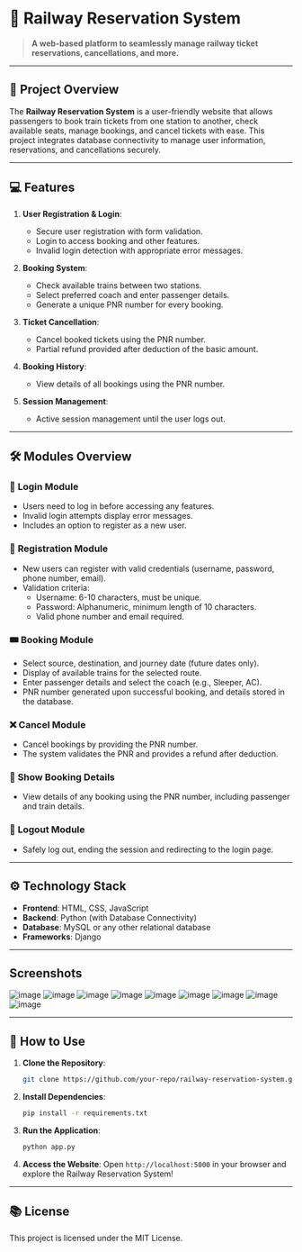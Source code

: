 # 🚆 Railway Reservation System

> **A web-based platform to seamlessly manage railway ticket reservations, cancellations, and more.**

---

## 📜 **Project Overview**

The **Railway Reservation System** is a user-friendly website that allows passengers to book train tickets from one station to another, check available seats, manage bookings, and cancel tickets with ease. This project integrates database connectivity to manage user information, reservations, and cancellations securely.

---

## 💻 **Features**

1. **User Registration & Login**:
   - Secure user registration with form validation.
   - Login to access booking and other features.
   - Invalid login detection with appropriate error messages.
   
2. **Booking System**:
   - Check available trains between two stations.
   - Select preferred coach and enter passenger details.
   - Generate a unique PNR number for every booking.
   
3. **Ticket Cancellation**:
   - Cancel booked tickets using the PNR number.
   - Partial refund provided after deduction of the basic amount.

4. **Booking History**:
   - View details of all bookings using the PNR number.

5. **Session Management**:
   - Active session management until the user logs out.

---

## 🛠️ **Modules Overview**

### 🔑 **Login Module**
- Users need to log in before accessing any features.
- Invalid login attempts display error messages.
- Includes an option to register as a new user.

### 📝 **Registration Module**
- New users can register with valid credentials (username, password, phone number, email).
- Validation criteria:
   - Username: 6-10 characters, must be unique.
   - Password: Alphanumeric, minimum length of 10 characters.
   - Valid phone number and email required.

### 🎟️ **Booking Module**
- Select source, destination, and journey date (future dates only).
- Display of available trains for the selected route.
- Enter passenger details and select the coach (e.g., Sleeper, AC).
- PNR number generated upon successful booking, and details stored in the database.

### ❌ **Cancel Module**
- Cancel bookings by providing the PNR number.
- The system validates the PNR and provides a refund after deduction.

### 📂 **Show Booking Details**
- View details of any booking using the PNR number, including passenger and train details.

### 🚪 **Logout Module**
- Safely log out, ending the session and redirecting to the login page.

---

## ⚙️ **Technology Stack**

- **Frontend**: HTML, CSS, JavaScript
- **Backend**: Python (with Database Connectivity)
- **Database**: MySQL or any other relational database
- **Frameworks**: Django

---
##  **Screenshots**
![image](https://github.com/user-attachments/assets/f8157516-53a5-4f9e-9f68-241bb9d5cea1)
![image](https://github.com/user-attachments/assets/10335a67-70b2-48c3-8096-6fdccf2fa849)
![image](https://github.com/user-attachments/assets/f3161ccc-cfc7-47fe-afd0-ae5f973af414)
![image](https://github.com/user-attachments/assets/a13d4c74-6c1d-4a8d-af49-7064bbbf922c)
![image](https://github.com/user-attachments/assets/71d9fe36-0e8a-4151-8eb7-45681073a09d)
![image](https://github.com/user-attachments/assets/4f0ef751-3b84-4c1b-b81d-f6e06f08ad8b)
![image](https://github.com/user-attachments/assets/0b87cfaa-51a4-4c0f-a9f0-aeff08c3c18e)
![image](https://github.com/user-attachments/assets/6e0e1e7e-6e09-4923-ad3d-4bc04058a278)
![image](https://github.com/user-attachments/assets/5a71eec6-45dc-4cf9-9701-83fbcf86ca52)

---

## 📝 **How to Use**

1. **Clone the Repository**:
    ```bash
    git clone https://github.com/your-repo/railway-reservation-system.git
    ```

2. **Install Dependencies**:
    ```bash
    pip install -r requirements.txt
    ```

3. **Run the Application**:
    ```bash
    python app.py
    ```

4. **Access the Website**:
   Open `http://localhost:5000` in your browser and explore the Railway Reservation System!

---

## 📚 **License**

This project is licensed under the MIT License.
